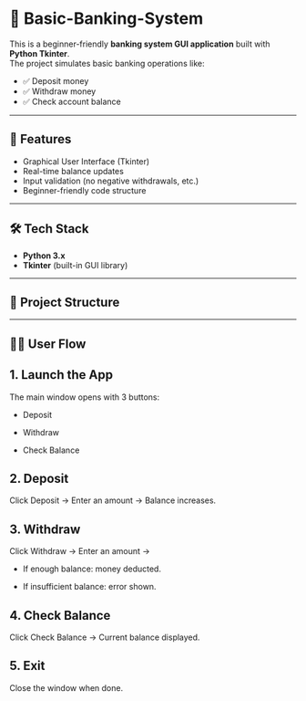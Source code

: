 ﻿# 🏦 Basic-Banking-System

This is a beginner-friendly **banking system GUI application** built with **Python Tkinter**.  
The project simulates basic banking operations like:

- ✅ Deposit money  
- ✅ Withdraw money  
- ✅ Check account balance  

---

## 🚀 Features
- Graphical User Interface (Tkinter)  
- Real-time balance updates  
- Input validation (no negative withdrawals, etc.)  
- Beginner-friendly code structure  

---

## 🛠️ Tech Stack
- **Python 3.x**
- **Tkinter** (built-in GUI library)

---

## 📂 Project Structure

---

## 🧑‍💻 User Flow


## 1. Launch the App

  The main window opens with 3 buttons:

  - Deposit

  - Withdraw

  - Check Balance

  
## 2. Deposit
  
  Click Deposit → Enter an amount → Balance increases.

  
## 3. Withdraw
  
  Click Withdraw → Enter an amount →
  
  - If enough balance: money deducted.
  
  - If insufficient balance: error shown.

  
## 4. Check Balance
  
  Click Check Balance → Current balance displayed.

  
## 5. Exit

  Close the window when done.
  




